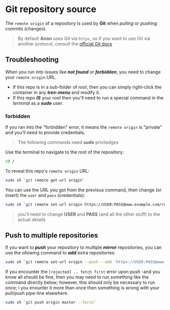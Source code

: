 # Git repository source
The `remote origin` of a repository is used by **Git** when *pulling* or *pushing* commits (changes).
> By default **Anon** uses Git via `https`, so if you want to use Git via another protocol, consult the [official Git docs](https://git-scm.com/doc)


## Troubleshooting
When you run into issues like ***not found*** or ***forbidden***, you need to change your `remote origin` URL.
- If this repo is in a sub-folder of *root*, then you can simply right-click the container in any ***tree-menu*** and modify it.
- If this repo ***IS*** your *root* then you'll need to run a special command in the *terminal* as a ***sudo*** user.

### forbidden
If you ran into the "forbidden" error, it means the `remote origin` is "private" and you'll need to provide credentials.
> The following commands need ***sudo*** priviledges

Use the terminal to navigate to the root of the repository:
```bash
cd /
```

To reveal this repo's `remote origin` URL:
```bash
sudo sh `git remote get-url origin`
```

You can use the URL you got from the previous command, then change (or insert) the `user` and `pass` (credentials):
```bash
sudo sh `git remote set-url origin https://USER:PASS@www.example.com/repoName.git`
```

> you'll need to change **USER** and **PASS** (and all the other stuff) to the actual details


## Push to multiple repositories
If you want to ***push*** your repository to multiple ***mirror*** repositories, you can use the ollowing command to ***add*** extra repositories:
```bash
sudo sh `git remote set-url origin --push --add 'https://USER:PASS@www.other.dom/repoName.git'`
```

If you encounter the `[rejected] .. fetch first` error upon push -and you know all should be fine, then you may need to run something like the command directly below; however,
this should only be necessary to run once; i you enounter it more than once then something is wrong with your pull/push pipe-line elsewhere.
```bash
sudo sh `git push origin master --force`
```
